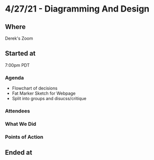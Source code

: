 # 4/27/21 - Diagramming And Design

## Where
Derek's Zoom

## Started at
7:00pm PDT

### Agenda
- Flowchart of decisions
- Fat Marker Sketch for Webpage
- Split into groups and disucss/critique

### Attendees

### What We Did

### Points of Action

## Ended at